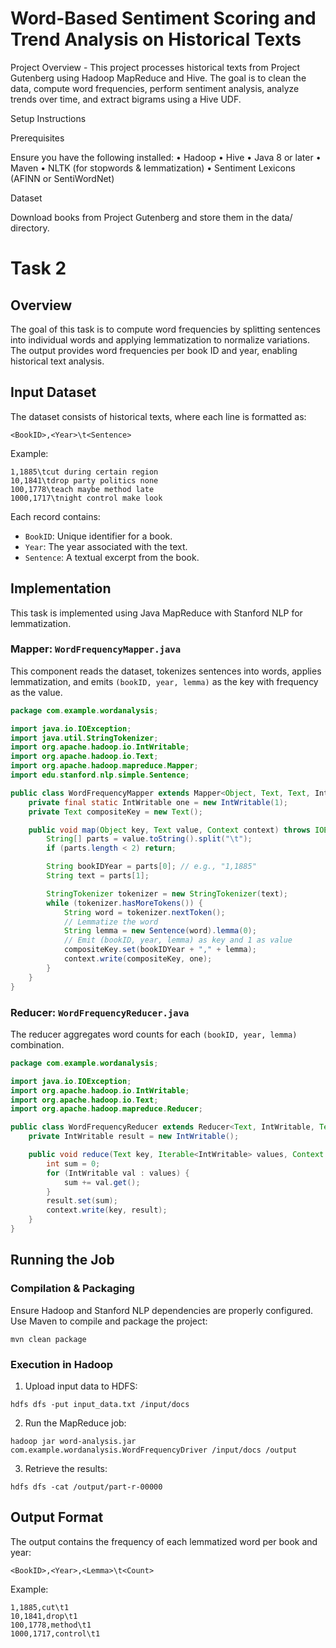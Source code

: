 # Word-Based Sentiment Scoring and Trend Analysis on Historical Texts
Project Overview - This project processes historical texts from Project Gutenberg using Hadoop MapReduce and Hive. The goal is to clean the data, compute word frequencies, perform sentiment analysis, analyze trends over time, and extract bigrams using a Hive UDF.

Setup Instructions

Prerequisites

Ensure you have the following installed:
	•	Hadoop
	•	Hive
	•	Java 8 or later
	•	Maven
	•	NLTK (for stopwords & lemmatization)
	•	Sentiment Lexicons (AFINN or SentiWordNet)
 
Dataset

Download books from Project Gutenberg and store them in the data/ directory.
# Task 2

## Overview
The goal of this task is to compute word frequencies by splitting sentences into individual words and applying lemmatization to normalize variations. The output provides word frequencies per book ID and year, enabling historical text analysis.

## Input Dataset
The dataset consists of historical texts, where each line is formatted as:
```
<BookID>,<Year>\t<Sentence>
```
Example:
```
1,1885\tcut during certain region
10,1841\tdrop party politics none
100,1778\teach maybe method late
1000,1717\tnight control make look
```
Each record contains:
- `BookID`: Unique identifier for a book.
- `Year`: The year associated with the text.
- `Sentence`: A textual excerpt from the book.

## Implementation
This task is implemented using Java MapReduce with Stanford NLP for lemmatization.

### Mapper: `WordFrequencyMapper.java`
This component reads the dataset, tokenizes sentences into words, applies lemmatization, and emits `(bookID, year, lemma)` as the key with frequency as the value.

```java
package com.example.wordanalysis;

import java.io.IOException;
import java.util.StringTokenizer;
import org.apache.hadoop.io.IntWritable;
import org.apache.hadoop.io.Text;
import org.apache.hadoop.mapreduce.Mapper;
import edu.stanford.nlp.simple.Sentence;

public class WordFrequencyMapper extends Mapper<Object, Text, Text, IntWritable> {
    private final static IntWritable one = new IntWritable(1);
    private Text compositeKey = new Text();

    public void map(Object key, Text value, Context context) throws IOException, InterruptedException {
        String[] parts = value.toString().split("\t");
        if (parts.length < 2) return;

        String bookIDYear = parts[0]; // e.g., "1,1885"
        String text = parts[1];

        StringTokenizer tokenizer = new StringTokenizer(text);
        while (tokenizer.hasMoreTokens()) {
            String word = tokenizer.nextToken();
            // Lemmatize the word
            String lemma = new Sentence(word).lemma(0);
            // Emit (bookID, year, lemma) as key and 1 as value
            compositeKey.set(bookIDYear + "," + lemma);
            context.write(compositeKey, one);
        }
    }
}
```

### Reducer: `WordFrequencyReducer.java`
The reducer aggregates word counts for each `(bookID, year, lemma)` combination.

```java
package com.example.wordanalysis;

import java.io.IOException;
import org.apache.hadoop.io.IntWritable;
import org.apache.hadoop.io.Text;
import org.apache.hadoop.mapreduce.Reducer;

public class WordFrequencyReducer extends Reducer<Text, IntWritable, Text, IntWritable> {
    private IntWritable result = new IntWritable();

    public void reduce(Text key, Iterable<IntWritable> values, Context context) throws IOException, InterruptedException {
        int sum = 0;
        for (IntWritable val : values) {
            sum += val.get();
        }
        result.set(sum);
        context.write(key, result);
    }
}
```

## Running the Job
### Compilation & Packaging
Ensure Hadoop and Stanford NLP dependencies are properly configured. Use Maven to compile and package the project:
```
mvn clean package
```

### Execution in Hadoop
1. Upload input data to HDFS:
```
hdfs dfs -put input_data.txt /input/docs
```
2. Run the MapReduce job:
```
hadoop jar word-analysis.jar com.example.wordanalysis.WordFrequencyDriver /input/docs /output
```
3. Retrieve the results:
```
hdfs dfs -cat /output/part-r-00000
```

## Output Format
The output contains the frequency of each lemmatized word per book and year:
```
<BookID>,<Year>,<Lemma>\t<Count>
```
Example:
```
1,1885,cut\t1
10,1841,drop\t1
100,1778,method\t1
1000,1717,control\t1
```

